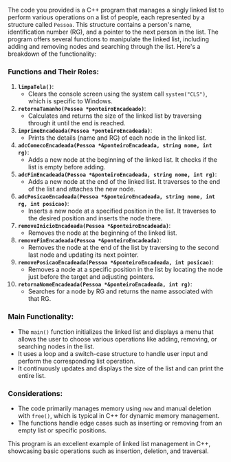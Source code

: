 The code you provided is a C++ program that manages a singly linked list to perform various operations on a list of people, each represented by a structure called `Pessoa`. This structure contains a person's name, identification number (RG), and a pointer to the next person in the list. The program offers several functions to manipulate the linked list, including adding and removing nodes and searching through the list. Here's a breakdown of the functionality:

### Functions and Their Roles:

1. **`limpaTela()`**:
    - Clears the console screen using the system call `system("CLS")`, which is specific to Windows.
2. **`retornaTamanho(Pessoa *ponteiroEncadeado)`**:
    - Calculates and returns the size of the linked list by traversing through it until the end is reached.
3. **`imprimeEncadeada(Pessoa *ponteiroEncadeada)`**:
    - Prints the details (name and RG) of each node in the linked list.
4. **`adcComecoEncadeada(Pessoa *&ponteiroEncadeada, string nome, int rg)`**:
    - Adds a new node at the beginning of the linked list. It checks if the list is empty before adding.
5. **`adcFimEncadeada(Pessoa *&ponteiroEncadeada, string nome, int rg)`**:
    - Adds a new node at the end of the linked list. It traverses to the end of the list and attaches the new node.
6. **`adcPosicaoEncadeada(Pessoa *&ponteiroEncadeada, string nome, int rg, int posicao)`**:
    - Inserts a new node at a specified position in the list. It traverses to the desired position and inserts the node there.
7. **`removeInicioEncadeada(Pessoa *&ponteiroEncadeada)`**:
    - Removes the node at the beginning of the linked list.
8. **`removeFimEncadeada(Pessoa *&ponteiroEncadeada)`**:
    - Removes the node at the end of the list by traversing to the second last node and updating its next pointer.
9. **`removePosicaoEncadeada(Pessoa *&ponteiroEncadeada, int posicao)`**:
    - Removes a node at a specific position in the list by locating the node just before the target and adjusting pointers.
10. **`retornaNomeEncadeada(Pessoa *&ponteiroEncadeada, int rg)`**:
    - Searches for a node by RG and returns the name associated with that RG.

### Main Functionality:

- The `main()` function initializes the linked list and displays a menu that allows the user to choose various operations like adding, removing, or searching nodes in the list.
- It uses a loop and a switch-case structure to handle user input and perform the corresponding list operation.
- It continuously updates and displays the size of the list and can print the entire list.

### Considerations:

- The code primarily manages memory using `new` and manual deletion with `free()`, which is typical in C++ for dynamic memory management.
- The functions handle edge cases such as inserting or removing from an empty list or specific positions.

This program is an excellent example of linked list management in C++, showcasing basic operations such as insertion, deletion, and traversal.
